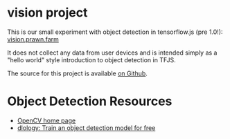 # vision project

This is our small experiment with object detection in tensorflow.js (pre 1.0!): [vision.prawn.farm](https://vision.prawn.farm)

It does not collect any data from user devices and is intended simply as a "hello world" style introduction to object detection in TFJS.

The source for this project is available [on Github](https://github.com/Terkwood/vision).

# Object Detection Resources

- [OpenCV home page](https://docs.opencv.org/master/index.html)
- [dlology: Train an object detection model for free](https://www.dlology.com/blog/how-to-train-an-object-detection-model-easy-for-free/)
